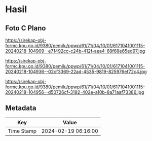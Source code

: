 # Hasil

## Foto C Plano

https://sirekap-obj-formc.kpu.go.id/9380/pemilu/ppwp/61/71/04/10/01/6171041001115-20240218-104909--e71492cc-c24b-412f-aea4-68f68e65ed97.jpg

https://sirekap-obj-formc.kpu.go.id/9380/pemilu/ppwp/61/71/04/10/01/6171041001115-20240218-104936--02cf3369-22ad-4535-9819-825976ef72c4.jpg

https://sirekap-obj-formc.kpu.go.id/9380/pemilu/ppwp/61/71/04/10/01/6171041001115-20240218-104956--d50726cf-3192-402e-a10b-8a71aaf73386.jpg


## Metadata

| Key        | Value               |
| ---------- | ------------------- |
| Time Stamp | 2024-02-19 06:16:00 |



